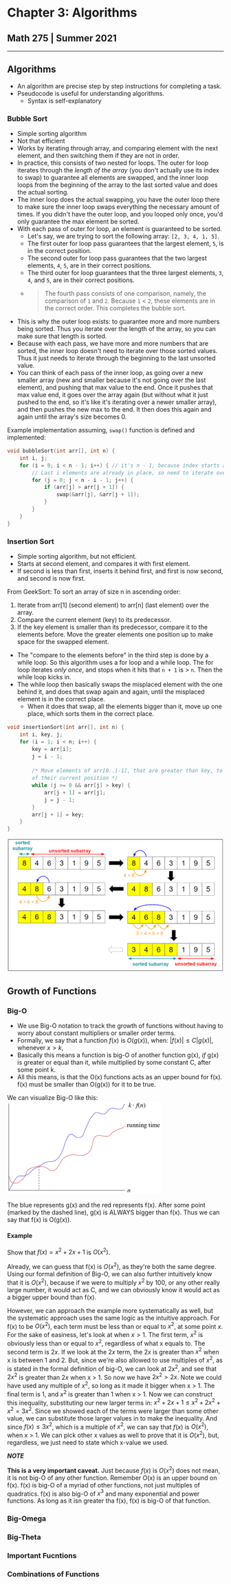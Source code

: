 # Chapter 3: Algorithms
## Math 275 | Summer 2021
---

## Algorithms
* An algorithm are precise step by step instructions for completing a task.
* Pseudocode is useful for understanding algorithms.
  * Syntax is self-explanatory


### Bubble Sort
* Simple sorting algorithm
* Not that efficient
* Works by iterating through array, and comparing element with the next element, and then switching them if they are not in order.
* In practice, this consists of two nested for loops. The outer for loop iterates through the *length of the array* (you don't actually use its index to swap) to guarantee all elements are swapped, and the inner loop loops from the beginning of the array to the last sorted value and does the actual sorting.
* The inner loop does the actual swapping, you have the outer loop there to make sure the inner loop swaps everything the necessary amount of times. If you didn't have the outer loop, and you looped only once, you'd only guarantee the max element be sorted.
* With each pass of outer for loop, an element is guaranteed to be sorted.
  * Let's say, we are trying to sort the following array: `[2, 3, 4, 1, 5]`.
  * The first outer for loop pass guarantees that the largest element, `5`, is in the correct position.
  * The second outer for loop pass guarantees that the two largest elements, `4`, `5`, are in their correct positions.
  * The third outer for loop guarantees that the three largest elements, `3`, `4`, and `5`, are in their correct positions.
  * >The fourth pass consists of one comparison, namely, the comparison of `1` and `2`. Because `1` < `2`, these elements are in the correct order. This completes the bubble sort.
* This is why the outer loop exists: to guarantee more and more numbers being sorted. Thus you iterate over the length of the array, so you can make sure that length is sorted.
* Because with each pass, we have more and more numbers that are sorted, the inner loop doesn't need to iterate over those sorted values. Thus it just needs to iterate through the beginning to the last unsorted value.
* You can think of each pass of the inner loop, as going over a new smaller array (new and smaller because it's not going over the last element), and pushing that max value to the end. Once it pushes that max value end, it goes over the array again (but without what it just pushed to the end, so it's like it's iterating over a newer smaller array), and then pushes the new max to the end. It then does this again and again until the array's size becomes 0.

Example implementation assuming, `swap()` function is defined and implemented:

~~~C++
void bubbleSort(int arr[], int n) {
    int i, j;
    for (i = 0; i < n - 1; i++) { // it's n - 1, because index starts at 0, so its size - 1
        // Last i elements are already in place, so need to iterate over them
        for (j = 0; j < n - i - 1; j++) {
            if (arr[j] > arr[j + 1]) {
                swap(&arr[j], &arr[j + 1]);
            }
        }
    }
}
~~~

### Insertion Sort

* Simple sorting algorithm, but not efficient.
* Starts at second element, and compares it with first element.
* If second is less than first, inserts it behind first, and first is now second, and second is now first.

From GeekSort:
To sort an array of size n in ascending order: 
1. Iterate from arr[1] (second element) to arr[n] (last element) over the array. 
2. Compare the current element (key) to its predecessor. 
3. If the key element is smaller than its predecessor, compare it to the elements before. Move the greater elements one position up to make space for the swapped element.

* The "compare to the elements before" in the third step is done by a while loop. So this algorithm uses a for loop and a while loop. The for loop iterates *only once*, and stops when it hits that `n + 1` is > `n`. Then the while loop kicks in.
* The while loop then basically swaps the misplaced element with the one behind it, and does that swap again and again, until the misplaced element is in the correct place.
  * When it does that swap, all the elements bigger than it, move up one place, which sorts them in the correct place.


~~~C++
void insertionSort(int arr[], int n) {
    int i, key, j;
    for (i = 1; i < n; i++) {
        key = arr[i];
        j = i - 1;

        /* Move elements of arr[0..i-1], that are greater than key, to one position ahead
        of their current position */
        while (j >= 0 && arr[j] > key) {
            arr[j + 1] = arr[j];
            j = j - 1;
        }
        arr[j + 1] = key;
    }
}
~~~


![Insertion Sort Diagram](.media/insertion-sort.png)


## Growth of Functions
### Big-O
* We use Big-O notation to track the growth of functions without having to worry about constant multipliers or smaller order terms.
* Formally, we say that a function $f(x)$ is $O(g(x))$, when: $|f(x)| ≤ C|g(x)|, \text{whenever } x > k$,
* Basically this means a function is big-O of another function g(x), *if* g(x) is greater or equal than it, while multiplied by some constant C, after some point k.
* All this means, is that the O(x) functions acts as an upper bound for f(x). f(x) must be smaller than O(g(x)) for it to be true.

We can visualize Big-O like this:<br>
![Visualization of Big-O](.media/big-O.png)

The blue represents g(x) and the red represents f(x). After some point (marked by the dashed line), g(x) is ALWAYS bigger than f(x). Thus we can say that f(x) is O(g(x)).

#### Example
Show that $f(x)=x^2 +2x+1$ is $O(x^2)$.

Already, we can guess that f(x) is $O(x^2)$, as they're both the same degree. Using our formal definition of Big-O, we can also further intuitively know that it is $O(x^2)$, because if we were to multiply $x^2$ by 100, or any other really large number, it would act as C, and we can obviously know it would act as a bigger upper bound than f(x).

However, we can approach the example more systematically as well, but the systematic approach uses the same logic as the intuitive approach. For f(x) to be $O(x^2)$, each term must be less than or equal to $x^2$, at some point $x$. For the sake of easiness, let's look at when $x > 1$. The first term, $x^2$ is obviously less than or equal to $x^2$, regardless of what x equals to. The second term is $2x$. If we look at the $2x$ term, the $2x$ is greater than $x^2$ when x is between 1 and 2. But, since we're also allowed to use multiples of $x^2$, as is stated in the formal definition of big-O, we can look at $2x^2$, and see that $2x^2$ is greater than $2x$ when x > 1. So now we have $2x^2 > 2x$. Note we could have used any multiple of $x^2$, so long as it made it bigger when x > 1. The final term is 1, and $x^2$ is greater than 1 when x > 1. Now we can construct this inequality, substituting our new larger terms in: $x^2 +2x+1 ≤ x^2 +2x^2 + x^2 = 3x^2$. Since we showed each of the terms were larger than some other value, we can substitute those larger values in to make the inequality. And since $f(x) ≤ 3x^2$, which is a multiple of $x^2$, we can say that $f(x)$ is $O(x^2)$, when x > 1. We can pick other x values as well to prove that it is $O(x^2)$, but, regardless, we just need to state which x-value we used.


***NOTE***

**This is a very important caveat.** Just because $f(x)$ is $O(x^2)$ does not mean, it is not big-O of any other function. Remember O(x) is an upper bound on f(x). f(x) is big-O of a myriad of other functions, not just multiples of quadratics. f(x) is also big-O of $x^3$ and many exponential and power functions. As long as it isn greater tha f(x), f(x) is big-O of that function.

### Big-Omega

### Big-Theta

### Important Fucntions
### Combinations of Functions


